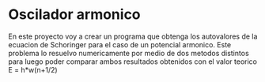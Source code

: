 # Oscilador armonico
En este proyecto voy a crear un programa que obtenga los autovalores de la ecuacion de Schoringer para el caso de un potencial armonico. Este problema lo resuelvo numericamente por medio de dos metodos distintos para luego poder comparar ambos resultados obtenidos con el valor teorico E = h*w(n+1/2)

